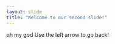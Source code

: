 ```yaml
---
layout: slide
title: "Welcome to our second slide!"
---
```

oh my god
Use the left arrow to go back!
